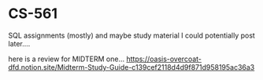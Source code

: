 # CS-561
SQL assignments (mostly) and maybe study material I could potentially post later....

here is a review for MIDTERM one...
https://oasis-overcoat-dfd.notion.site/Midterm-Study-Guide-c139cef2118d4d9f871d958195ac36a3
